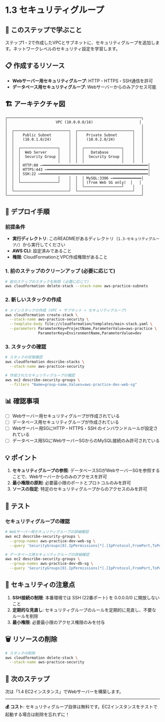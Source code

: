 # 1.3 セキュリティグループ

## 🎯 このステップで学ぶこと

ステップ1・2で作成したVPCとサブネットに、セキュリティグループを追加します。ネットワークレベルのセキュリティ設定を学習します。

## 📋 作成するリソース

- **Webサーバー用セキュリティグループ**: HTTP・HTTPS・SSH通信を許可
- **データベース用セキュリティグループ**: Webサーバーからのみアクセス可能

## 🏗️ アーキテクチャ図

```
┌─────────────────────────────────────────────────────────────┐
│                      VPC (10.0.0.0/16)                     │
│                                                             │
│  ┌─────────────────────────┐  ┌─────────────────────────┐   │
│  │    Public Subnet        │  │    Private Subnet       │   │
│  │    (10.0.1.0/24)        │  │    (10.0.2.0/24)        │   │
│  │                         │  │                         │   │
│  │  ┌─────────────────┐    │  │  ┌─────────────────┐    │   │
│  │  │  Web Server     │    │  │  │   Database      │    │   │
│  │  │  Security Group │    │  │  │  Security Group │    │   │
│  │  │                 │    │  │  │                 │    │   │
│  │  │ HTTP:80 ←━━━━━━━━━━━━━━━━━━━━━━━━━━━━━━━━━━━━━━━━━━━━━━━━│
│  │  │ HTTPS:443 ←━━━━━━━━━━━━━━━━━━━━━━━━━━━━━━━━━━━━━━━━━━━━━━│
│  │  │ SSH:22 ←━━━━━━━━━━━━━━━━━━━━━━━━━━━━━━━━━━━━━━━━━━━━━━━━━│
│  │  │                 │    │  │  │ MySQL:3306 ←━━━━━━━━━━━━━│
│  │  └─────────────────┘    │  │  │ (from Web SG only)  │   │
│  │                         │  │  └─────────────────┘    │   │
│  └─────────────────────────┘  └─────────────────────────┘   │
└─────────────────────────────────────────────────────────────┘
```

## 🚀 デプロイ手順

### 前提条件
- **実行ディレクトリ**: このREADMEがあるディレクトリ（`1.3-セキュリティグループ/`）から実行してください
- **AWS CLI**: 設定済みであること
- **権限**: CloudFormationとVPC作成権限があること

### 1. 前のステップのクリーンアップ (必要に応じて)

```bash
# 前のステップのスタックを削除 (必要に応じて)
aws cloudformation delete-stack --stack-name aws-practice-subnets
```

### 2. 新しいスタックの作成

```bash
# メインスタックの作成 (VPC + サブネット + セキュリティグループ)
aws cloudformation create-stack \
  --stack-name aws-practice-security \
  --template-body file://cloudformation/templates/main-stack.yaml \
  --parameters ParameterKey=ProjectName,ParameterValue=aws-practice \
               ParameterKey=EnvironmentName,ParameterValue=dev
```

### 3. スタックの確認

```bash
# スタックの状態確認
aws cloudformation describe-stacks \
  --stack-name aws-practice-security

# 作成されたセキュリティグループの確認
aws ec2 describe-security-groups \
  --filters "Name=group-name,Values=aws-practice-dev-web-sg"
```

## 📊 確認事項

- [ ] Webサーバー用セキュリティグループが作成されている
- [ ] データベース用セキュリティグループが作成されている
- [ ] Webサーバー用SGにHTTP・HTTPS・SSH のインバウンドルールが設定されている
- [ ] データベース用SGにWebサーバーSGからのMySQL接続のみ許可されている

## 💡 ポイント

1. **セキュリティグループの参照**: データベースSGがWebサーバーSGを参照することで、Webサーバーからのみのアクセスを許可
2. **最小権限の原則**: 必要最小限のポートとプロトコルのみを許可
3. **ソースの指定**: 特定のセキュリティグループからのアクセスのみを許可

## 🧪 テスト

### セキュリティグループの確認

```bash
# Webサーバー用セキュリティグループの詳細確認
aws ec2 describe-security-groups \
  --group-names aws-practice-dev-web-sg \
  --query 'SecurityGroups[0].IpPermissions[*].[IpProtocol,FromPort,ToPort,IpRanges[0].CidrIp]'

# データベース用セキュリティグループの詳細確認
aws ec2 describe-security-groups \
  --group-names aws-practice-dev-db-sg \
  --query 'SecurityGroups[0].IpPermissions[*].[IpProtocol,FromPort,ToPort,UserIdGroupPairs[0].GroupId]'
```

## 🚨 セキュリティの注意点

1. **SSH接続の制限**: 本番環境では SSH (22番ポート) を 0.0.0.0/0 に開放しないこと
2. **定期的な見直し**: セキュリティグループのルールを定期的に見直し、不要なルールを削除
3. **最小権限**: 必要最小限のアクセス権限のみを付与

## 🗑️ リソースの削除

```bash
# スタックの削除
aws cloudformation delete-stack \
  --stack-name aws-practice-security
```

## 📝 次のステップ

次は「1.4 EC2インスタンス」でWebサーバーを構築します。

---

**💰 コスト**: セキュリティグループ自体は無料です。EC2インスタンスをテストで起動する場合は削除を忘れずに！

